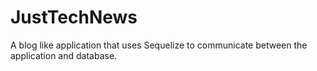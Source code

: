 # JustTechNews
A blog like application that uses Sequelize to communicate between the application and database.
